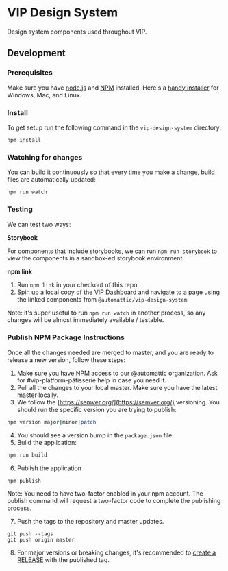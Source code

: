 # VIP Design System

Design system components used throughout VIP.

## Development

### Prerequisites

Make sure you have [node.js](https://nodejs.org/) and [NPM](https://docs.npmjs.com/getting-started/what-is-npm) installed. Here's a [handy installer](https://nodejs.org/download/) for Windows, Mac, and Linux.

### Install

To get setup run the following command in the `vip-design-system` directory:

```
npm install
```

### Watching for changes

You can build it continuously so that every time you make a change, build files are automatically updated:

```
npm run watch
```

### Testing

We can test two ways:

**Storybook**

For components that include storybooks, we can run `npm run storybook` to view the components in a sandbox-ed storybook environment.

**npm link**

1. Run `npm link` in your checkout of this repo.
2. Spin up a local copy of [the VIP Dashboard](https://github.com/automattic/vip-ui) and navigate to a page using the linked components from `@automattic/vip-design-system`

Note: it's super useful to run `npm run watch` in another process, so any changes will be almost immediately available / testable.

### Publish NPM Package Instructions

Once all the changes needed are merged to master, and you are ready to release a new version, follow these steps:

1. Make sure you have NPM access to our @automattic organization. Ask for #vip-platform-pâtisserie help in case you need it.
2. Pull all the changes to your local master. Make sure you have the latest master locally.
3. We follow the [https://semver.org/](https://semver.org/) versioning. You should run the specific version you are trying to publish:

```bash
npm version major|minor|patch
```

4. You should see a version bump in the `package.json` file.
5. Build the application:

```bash
npm run build
```

6. Publish the application
```
npm publish
```

Note: You need to have two-factor enabled in your npm account. The publish command will request a two-factor code to complete the publishing process.

7. Push the tags to the repository and master updates.

```
git push --tags
git push origin master
```

8. For major versions or breaking changes, it's recommended to [create a RELEASE](https://github.com/Automattic/vip-design-system/releases) with the published tag.